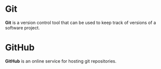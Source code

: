 # Git



**Git** is a version control tool that can be used to keep track of versions of a software project.



# GitHub

**GitHub** is an online service for hosting git repositories.